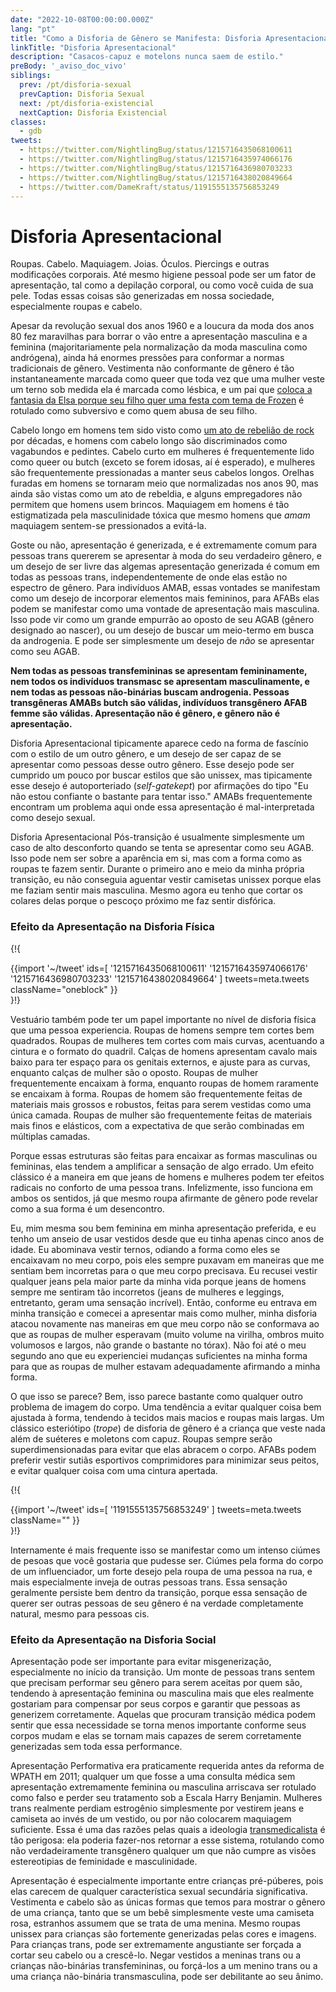 ```yaml
---
date: "2022-10-08T00:00:00.000Z"
lang: "pt"
title: "Como a Disforia de Gênero se Manifesta: Disforia Apresentacional"
linkTitle: "Disforia Apresentacional"
description: "Casacos-capuz e motelons nunca saem de estilo."
preBody: '_aviso_doc_vivo'
siblings:
  prev: /pt/disforia-sexual
  prevCaption: Disforia Sexual
  next: /pt/disforia-existencial
  nextCaption: Disforia Existencial
classes:
  - gdb
tweets:
  - https://twitter.com/NightlingBug/status/1215716435068100611
  - https://twitter.com/NightlingBug/status/1215716435974066176
  - https://twitter.com/NightlingBug/status/1215716436980703233
  - https://twitter.com/NightlingBug/status/1215716438020849664
  - https://twitter.com/DameKraft/status/1191555135756853249
---
```


# Disforia Apresentacional

Roupas. Cabelo. Maquiagem. Joias. Óculos. Piercings e outras modificações corporais. Até mesmo higiene pessoal pode ser um fator de apresentação, tal como a depilação corporal, ou como você cuida de sua pele. Todas essas coisas são generizadas em nossa sociedade, especialmente roupas e cabelo.

Apesar da revolução sexual dos anos 1960 e a loucura da moda dos anos 80 fez maravilhas para borrar o vão entre a apresentação masculina e a feminina (majoritariamente pela normalização da moda masculina como andrógena), ainda há enormes pressões para conformar a normas tradicionais de gênero. Vestimenta não conformante de gênero é tão instantaneamente marcada como queer que toda vez que uma mulher veste um terno sob medida ela é marcada como lésbica, e um pai que [coloca a fantasia da Elsa porque seu filho quer uma festa com tema de Frozen](https://twitter.com/cbsnews/status/1088441623846023168?lang=en) é rotulado como subversivo e como quem abusa de seu filho.

Cabelo longo em homens tem sido visto como [um ato de rebelião de rock](https://www.youtube.com/watch?v=3w7CrxLj36I) por décadas, e homens com cabelo longo são discriminados como vagabundos e pedintes. Cabelo curto em mulheres é frequentemente lido como queer ou butch (exceto se forem idosas, aí é esperado), e mulheres são frequentemente pressionadas a manter seus cabelos longos. Orelhas furadas em homens se tornaram meio que normalizadas nos anos 90, mas ainda são vistas como um ato de rebeldia, e alguns empregadores não permitem que homens usem brincos. Maquiagem em homens é tão estigmatizada pela masculinidade tóxica que mesmo homens que *amam* maquiagem sentem-se pressionados a evitá-la.

Goste ou não, apresentação é generizada, e é extremamente comum para pessoas trans quererem se apresentar à moda do seu verdadeiro gênero, e um desejo de ser livre das algemas apresentação generizada é comum em todas as pessoas trans, independentemente de onde elas estão no espectro de gênero. Para indivíduos AMAB, essas vontades se manifestam como um desejo de incorporar elementos mais femininos, para AFABs elas podem se manifestar como uma vontade de apresentação mais masculina. Isso pode vir como um grande empurrão ao oposto de seu AGAB (gênero designado ao nascer), ou um desejo de buscar um meio-termo em busca da androgenia. E pode ser simplesmente um desejo de *não* se apresentar como seu AGAB.

**Nem todas as pessoas transfemininas se apresentam femininamente, nem todos os indivíduos transmasc se apresentam masculinamente, e nem todas as pessoas não-binárias buscam androgenia. Pessoas transgêneras AMABs butch são válidas, indivíduos transgênero AFAB femme são válidas. Apresentação não é gênero, e gênero não é apresentação.**

Disforia Apresentacional tipicamente aparece cedo na forma de fascínio com o estilo de um outro gênero, e um desejo de ser capaz de se apresentar como pessoas desse outro gênero. Esse desejo pode ser cumprido um pouco por buscar estilos que são unissex, mas tipicamente esse desejo é autoporteriado (_self-gatekept_) por afirmações do tipo "Eu não estou confiante o bastante para tentar isso." AMABs frequentemente encontram um problema aqui onde essa apresentação é mal-interpretada como desejo sexual.

Disforia Apresentacional Pós-transição é usualmente simplesmente um caso de alto desconforto quando se tenta se apresentar como seu AGAB. Isso pode nem ser sobre a aparência em si, mas com a forma como as roupas te fazem sentir. Durante o primeiro ano e meio da minha própria transição, eu não conseguia aguentar vestir camisetas unissex porque elas me faziam sentir mais masculina. Mesmo agora eu tenho que cortar os colares delas porque o pescoço próximo me faz sentir disfórica.

### Efeito da Apresentação na Disforia Física

{!{ <div class="gutter">{{import '~/tweet' ids=[
  '1215716435068100611'
  '1215716435974066176'
  '1215716436980703233'
  '1215716438020849664'
] tweets=meta.tweets className="oneblock" }}</div> }!}


Vestuário também pode ter um papel importante no nível de disforia física que uma pessoa experiencia. Roupas de homens sempre tem cortes bem quadrados. Roupas de mulheres tem cortes com mais curvas, acentuando a cintura e o formato do quadril. Calças de homens apresentam cavalo mais baixo para ter espaço para os genitais externos, e ajuste para as curvas, enquanto calças de mulher são o oposto. Roupas de mulher frequentemente encaixam à forma, enquanto roupas de homem raramente se encaixam à forma. Roupas de homem são frequentemente feitas de materiais mais grossos e robustos, feitas para serem vestidas como uma única camada. Roupas de mulher são frequentemente feitas de materiais mais finos e elásticos, com a expectativa de que serão combinadas em múltiplas camadas.

Porque essas estruturas são feitas para encaixar as formas masculinas ou femininas, elas tendem a amplificar a sensação de algo errado. Um efeito clássico é a maneira em que jeans de homens e mulheres podem ter efeitos radicais no conforto de uma pessoa trans. Infelizmente, isso funciona em ambos os sentidos, já que mesmo roupa afirmante de gênero pode revelar como a sua forma é um desencontro.

Eu, mim mesma sou bem feminina em minha apresentação preferida, e eu tenho um anseio de usar vestidos desde que eu tinha apenas cinco anos de idade. Eu abominava vestir ternos, odiando a forma como eles se encaixavam no meu corpo, pois eles sempre puxavam em maneiras que me sentiam bem incorretas para o que meu corpo precisava. Eu recusei vestir qualquer jeans pela maior parte da minha vida porque jeans de homens sempre me sentiram tão incorretos (jeans de mulheres e leggings, entretanto, geram uma sensação incrível). Então, conforme eu entrava em minha transição e comecei a apresentar mais como mulher, minha disforia atacou novamente nas maneiras em que meu corpo não se conformava ao que as roupas de mulher esperavam (muito volume na virilha, ombros muito volumosos e largos, não grande o bastante no tórax). Não foi até o meu segundo ano que eu experienciei mudanças suficientes na minha forma para que as roupas de mulher estavam adequadamente afirmando a minha forma.

O que isso se parece? Bem, isso parece bastante como qualquer outro problema de imagem do corpo. Uma tendência a evitar qualquer coisa bem ajustada à forma, tendendo à tecidos mais macios e roupas mais largas. Um clássico esteriótipo (_trope_) de disforia de gênero é a criança que veste nada além de suéteres e moletons com capuz. Roupas sempre serão superdimensionadas para evitar que elas abracem o corpo. AFABs podem preferir vestir sutiãs esportivos comprimidores para minimizar seus peitos, e evitar qualquer coisa com uma cintura apertada.

{!{ <div class="gutter">{{import '~/tweet' ids=[
  '1191555135756853249'
] tweets=meta.tweets className="" }}</div> }!}

Internamente é mais frequente isso se manifestar como um intenso ciúmes de pesoas que você gostaria que pudesse ser. Ciúmes pela forma do corpo de um influenciador, um forte desejo pela roupa de uma pessoa na rua, e mais especialmente inveja de outras pessoas trans. Essa sensação geralmente persiste bem dentro da transição, porque essa sensação de querer ser outras pessoas de seu gênero é na verdade completamente natural, mesmo para pessoas cis.

### Efeito da Apresentação na Disforia Social

Apresentação pode ser importante para evitar misgenerização, especialmente no início da transição. Um monte de pessoas trans sentem que precisam performar seu gênero para serem aceitas por quem são, tendendo à apresentação feminina ou masculina mais que eles realmente gostariam para compensar por seus corpos e garantir que pessoas as generizem corretamente. Aquelas que procuram transição médica podem sentir que essa necessidade se torna menos importante conforme seus corpos mudam e elas se tornam mais capazes de serem corretamente generizadas sem toda essa performance.

Apresentação Performativa era praticamente requerida antes da reforma de WPATH em 2011; qualquer um que fosse a uma consulta médica sem apresentação extremamente feminina ou masculina arriscava ser rotulado como falso e perder seu tratamento sob a Escala Harry Benjamin. Mulheres trans realmente perdiam estrogênio simplesmente por vestirem jeans e camiseta ao invés de um vestido, ou por não colocarem maquiagem suficiente. Essa é uma das razões pelas quais a ideologia [transmedicalista](https://pt.wikipedia.org/wiki/Transmedicalismo) é tão perigosa: ela poderia fazer-nos retornar a esse sistema, rotulando como não verdadeiramente transgênero qualquer um que não cumpre as visões estereotipias de feminidade e masculinidade.

Apresentação é especialmente importante entre crianças pré-púberes, pois elas carecem de qualquer característica sexual secundária significativa. Vestimenta e cabelo são as únicas formas que temos para mostrar o gênero de uma criança, tanto que se um bebê simplesmente veste uma camiseta rosa, estranhos assumem que se trata de uma menina. Mesmo roupas unissex para crianças são fortemente generizadas pelas cores e imagens. Para crianças trans, pode ser extremamente angustiante ser forçada a cortar seu cabelo ou a crescê-lo. Negar vestidos a meninas trans ou a crianças não-binárias transfemininas, ou forçá-los a um menino trans ou a uma criança não-binária transmasculina, pode ser debilitante ao seu ânimo.
